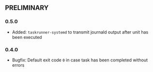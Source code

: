 ## PRELIMINARY ##

### 0.5.0 ###

* Added: `taskrunner-systemd` to transmit journald output after unit has been executed

### 0.4.0 ###

* Bugfix: Default exit code `0` in case task has been completed without errors

    